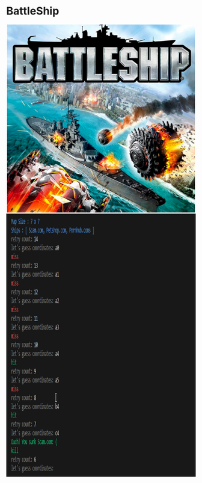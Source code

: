 # BattleShip
<div align="center">
<img src="https://github.com/caunhach/BattleShip/blob/main/battleship12-1648165141832.jpg" width="500" height="500">
</div>
<div>
  <img src="https://github.com/caunhach/BattleShip/blob/main/scam.png" width="700" height=700">
</div>
